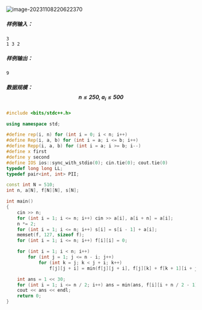 ![image-20231108220622370](C:\Users\30884\AppData\Roaming\Typora\typora-user-images\image-20231108220622370.png)

##### 样例输入：

```
3
1 3 2
```

##### 样例输出：

```
9
```

##### 数据规模：$$n \le 250, a_i \le 500$$

```c++
#include <bits/stdc++.h>

using namespace std;

#define rep(i, n) for (int i = 0; i < n; i++) 
#define Rep(i, a, b) for (int i = a; i <= b; i++)
#define Repp(i, a, b) for (int i = a; i >= b; i--)
#define x first
#define y second
#define IOS ios::sync_with_stdio(0); cin.tie(0); cout.tie(0)
typedef long long LL;
typedef pair<int, int> PII;

const int N = 510;
int n, a[N], f[N][N], s[N];

int main()
{
    cin >> n;
    for (int i = 1; i <= n; i++) cin >> a[i], a[i + n] = a[i];
    n *= 2;
	for (int i = 1; i <= n; i++) s[i] = s[i - 1] + a[i];
	memset(f, 127, sizeof f);
	for (int i = 1; i <= n; i++) f[i][i] = 0;

	for (int i = 1; i < n; i++) 
		for (int j = 1; j <= n - i; j++) 
			for (int k = j; k < j + i; k++) 
				f[j][j + i] = min(f[j][j + i], f[j][k] + f[k + 1][i + j] + s[i + j] - s[j - 1]); 

	int ans = 1 << 30;
	for (int i = 1; i <= n / 2; i++) ans = min(ans, f[i][i + n / 2 - 1]);
	cout << ans << endl;
    return 0;
}

```

